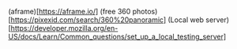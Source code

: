 (aframe)[https://aframe.io/]
(free 360 photos)[https://pixexid.com/search/360%20panoramic]
(Local web server)[https://developer.mozilla.org/en-US/docs/Learn/Common_questions/set_up_a_local_testing_server]
